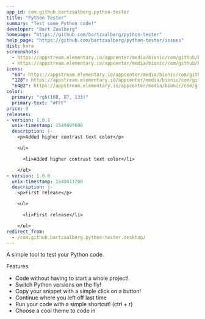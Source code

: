 ```yaml
---
app_id: com.github.bartzaalberg.python-tester
title: "Python Tester"
summary: "Test some Python code!"
developer: "Bart Zaalberg"
homepage: "https://github.com/bartzaalberg/python-tester"
help_page: "https://github.com/bartzaalberg/python-tester/issues"
dist: hera
screenshots:
  - https://appstream.elementary.io/appcenter/media/bionic/com/github/bartzaalberg.python-tester/6DEF723C183F7814C2EFDBB294212E73/screenshots/image-1_orig.png
  - https://appstream.elementary.io/appcenter/media/bionic/com/github/bartzaalberg.python-tester/6DEF723C183F7814C2EFDBB294212E73/screenshots/image-2_orig.png
icons:
  "64": https://appstream.elementary.io/appcenter/media/bionic/com/github/bartzaalberg.python-tester/6DEF723C183F7814C2EFDBB294212E73/icons/64x64/com.github.bartzaalberg.python-tester_com.github.bartzaalberg.python-tester.png
  "128": https://appstream.elementary.io/appcenter/media/bionic/com/github/bartzaalberg.python-tester/6DEF723C183F7814C2EFDBB294212E73/icons/128x128/com.github.bartzaalberg.python-tester_com.github.bartzaalberg.python-tester.png
  "64@2": https://appstream.elementary.io/appcenter/media/bionic/com/github/bartzaalberg.python-tester/6DEF723C183F7814C2EFDBB294212E73/icons/64x64@2/com.github.bartzaalberg.python-tester_com.github.bartzaalberg.python-tester.png
color:
  primary: "rgb(100, 87, 133)"
  primary-text: "#FFF"
price: 0
releases:
- version: 1.0.1
  unix-timestamp: 1549497600
  description: |-
    <p>Added higher contrast text color</p>

    <ul>

      <li>Added higher contrast text color</li>

    </ul>
- version: 1.0.0
  unix-timestamp: 1549411200
  description: |-
    <p>First release</p>

    <ul>

      <li>First release</li>

    </ul>
redirect_from:
  - /com.github.bartzaalberg.python-tester.desktop/
---
```


<p>A simple tool to test your Python code.</p>
<p>Features:</p>
<ul>
  <li>Code without having to start a whole project!</li>
  <li>Switch Python versions on the fly!</li>
  <li>Copy your snippet with a simple click on a button!</li>
  <li>Continue where you left off last time</li>
  <li>Run your code with a simple shortcut! (ctrl + r)</li>
  <li>Choose a cool theme to code in</li>
</ul>